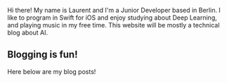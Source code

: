 
Hi there! My name is Laurent and I'm a Junior Developer based in Berlin. I like to program in Swift for iOS and enjoy studying about Deep Learning, and playing music in my free time. This website will be mostly a technical blog about AI.


## Blogging is fun!

Here below are my blog posts!

